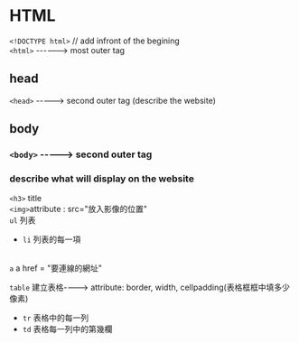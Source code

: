 # HTML 

`<!DOCTYPE html>`   // add infront of the begining <br> 
`<html>` ------> most outer tag <br>

## head
`<head>` -----> second outer tag  (describe the website) <br>

## body
### `<body>` -----> second outer tag  
### describe what will display on the website <br>
`<h3>` title <br>
`<img>`attribute : src="放入影像的位置" <br>
`ul` 列表 <br>
  * `li` 列表的每一項 <br><br>

`a` a href = "要連線的網址" <br>

`table` 建立表格---->  attribute: border, width, cellpadding(表格框框中填多少像素) <br> 
* `tr` 表格中的每一列 <br>
* `td` 表格每一列中的第幾欄 <br>
 
 


 
  


